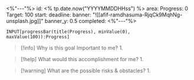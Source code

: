 <%"---"%>
id: <% tp.date.now("YYYYMMDDHHss") %>
area:
Progress: 0
Target: 100
start:
deadline:
banner: "![[afif-ramdhasuma-RjqCk9MqhNg-unsplash.jpg]]"
banner_y: 0.5
completed:
<%"---"%>

```meta-bind
INPUT[progressBar(title(Progress), minValue(0), maxValue(100)):Progress]
```

> [!info] Why is this goal Important to me?
> 1. 

> [!help] What would this accomplishment for me?
> 1. 

> [!warning] What are the possible risks & obstacles?
> 1. 

